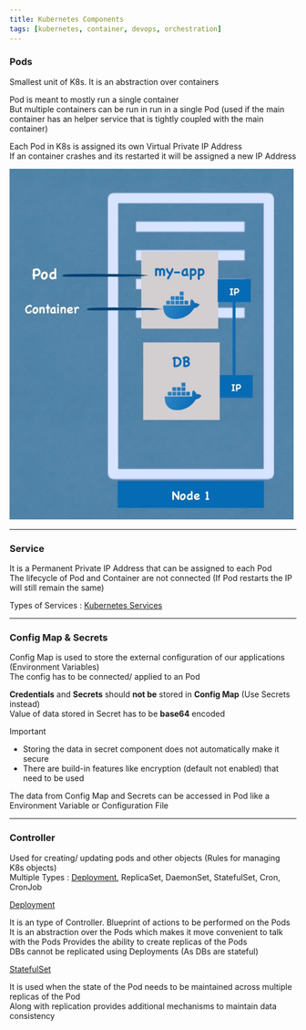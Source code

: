 ```yaml
---
title: Kubernetes Components
tags: [kubernetes, container, devops, orchestration]
---
```


### Pods

Smallest unit of K8s. It is an abstraction over containers

Pod is meant to mostly run a single container  
But multiple containers can be run in run in a single Pod (used if the main container has an helper service that is tightly coupled with the main container)

Each Pod in K8s is assigned its own Virtual Private IP Address  
If an container crashes and its restarted it will be assigned a new IP Address

![Kubernetes Pods|250](../images/kube-pods.png)

---

### Service

It is a Permanent Private IP Address that can be assigned to each Pod  
The lifecycle of Pod and Container are not connected (If Pod restarts the IP will still remain the same)

Types of Services : [Kubernetes Services](../Kubernetes%20Components/Kubernetes%20Services.md)

---

### Config Map & Secrets

Config Map is used to store the external configuration of our applications (Environment Variables)  
The config has to be connected/ applied to an Pod

**Credentials** and **Secrets** should **not be** stored in **Config Map** (Use Secrets instead)  
Value of data stored in Secret has to be **base64** encoded

 > [!important]
 > * Storing the data in secret component does not automatically make it secure
 > * There are build-in features like encryption (default not enabled) that need to be used

The data from Config Map and Secrets can be accessed in Pod like a Environment Variable or Configuration File

---

### Controller

Used for creating/ updating pods and other objects (Rules for managing K8s objects)  
Multiple Types : [Deployment](../Kubernetes%20Components/Kubernetes%20Deployments.md), ReplicaSet, DaemonSet, StatefulSet, Cron, CronJob

<u>Deployment</u>
  
It is an type of Controller. Blueprint of actions to be performed on the Pods  
It is an abstraction over the Pods which makes it move convenient to talk with the Pods
Provides the ability to create replicas of the Pods  
DBs cannot be replicated using Deployments (As DBs are stateful)

<u>StatefulSet</u>
  
It is used when the state of the Pod needs to be maintained across multiple replicas of the Pod  
Along with replication provides additional mechanisms to maintain data consistency